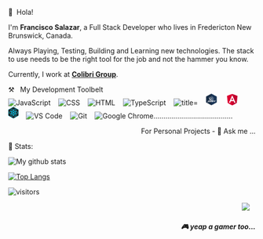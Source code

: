 👋&nbsp;&nbsp;Hola!

I'm **Francisco Salazar**, a Full Stack Developer who lives in Fredericton New Brunswick, Canada.

Always Playing, Testing, Building and Learning new technologies. The stack to use needs to be the right tool for the job and not the hammer you know.

Currently, I work at **[Colibri Group](https://www.colibrigroup.com/)**. 
<p align="left">
⚒&nbsp;&nbsp;&nbsp;My Development Toolbelt
<br><img alt="JavaScript" title="JavaScript" src="https://user-images.githubusercontent.com/1680157/87443764-4af82c80-c5cc-11ea-82c2-c368ee12cf6d.png" height="24">&nbsp;&nbsp;&nbsp;&nbsp;<img alt="CSS" title="CSS" src="https://user-images.githubusercontent.com/1680157/87443759-4a5f9600-c5cc-11ea-8ae0-715433c1f781.png" height="24">&nbsp;&nbsp;&nbsp;&nbsp;<img alt="HTML" title="HTML" src="https://user-images.githubusercontent.com/1680157/87443762-4af82c80-c5cc-11ea-85cf-57be0e83c169.png" height="24">&nbsp;&nbsp;&nbsp;&nbsp;<img alt="TypeScript" title="TypeScript" src="https://user-images.githubusercontent.com/1680157/87443766-4af82c80-c5cc-11ea-8a13-a651f150fa99.png" height="24">&nbsp;&nbsp;&nbsp;&nbsp;<img alt=" title=" title="Node.js" src="https://user-images.githubusercontent.com/1680157/87443758-4a5f9600-c5cc-11ea-8f63-92e126a1145b.png" height="24">&nbsp;&nbsp;&nbsp;&nbsp;<img alt="jQuery" title="jQuery" src="https://raw.githubusercontent.com/brainstormslab/MyBlog/master/public/jquery.png" height="24">&nbsp;&nbsp;&nbsp;&nbsp;<img alt="Angular" title="Angular" src="https://raw.githubusercontent.com/brainstormslab/MyBlog/master/public/angular.png" height="24">&nbsp;&nbsp;&nbsp;&nbsp;<img alt="React" title="React" src="https://raw.githubusercontent.com/brainstormslab/MyBlog/master/public/react.png" height="24">&nbsp;&nbsp;&nbsp;&nbsp;<img alt="VS Code" title="VS Code" src="https://user-images.githubusercontent.com/1680157/87443751-492e6900-c5cc-11ea-9854-f82d4d921133.png" height="24">&nbsp;&nbsp;&nbsp;&nbsp;<img alt="Git" title="Git" src="https://user-images.githubusercontent.com/1680157/87443755-49c6ff80-c5cc-11ea-954a-579f7c72873a.png" height="24">&nbsp;&nbsp;&nbsp;&nbsp;<img alt="Google Chrome" title="Google Chrome" src="https://user-images.githubusercontent.com/1680157/87443745-47fd3c00-c5cc-11ea-878f-44f34572775e.png" height="24">........................................<br>
</p>
<p align="right">
For Personal Projects
- 💬 Ask me ...
</p>
📶 Stats:
<!-- ![My github stats](https://github-readme-stats.vercel.app/api?username=fdsalazaraguirre&show_icons=true&title_color=fff&icon_color=79ff97&text_color=9f9f9f&bg_color=151515&count_private=true) -->

![My github stats](https://github-readme-stats.vercel.app/api?username=fdsalazaraguirre&show_icons=true&theme=dracula&count_private=true&rasda=1)

[![Top Langs](https://github-readme-stats.vercel.app/api/top-langs/?username=fdsalazaraguirre&theme=dracula&layout=compact)](https://github.com/fdsalazaraguirre/github-readme-stats)

![visitors](https://profile-counter.glitch.me/fdsalazaraguirre/count.svg)

<p align="right">
  <a href="https://steamcommunity.com/id/SunTzuKillOrDie/"><img src="https://img.shields.io/badge/Steam-%23000000.svg?&style=for-the-badge&logo=steam&logoColor=white" /></a>&nbsp;&nbsp;&nbsp;
  <h5 align="right">🎮 yeap a gamer too...</h5>
</p>
